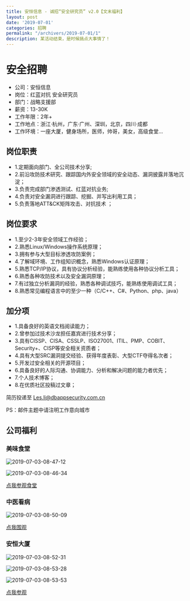 ```yaml
---
title: 安恒信息 - 诚招“安全研究员” v2.0【文末福利】
layout: post
date: '2019-07-01'
categories: 招聘
permalink: "/archivers/2019-07-01/1"
description: 某活动结束，是时候搞点大事情了！
---
```


# 安全招聘

- 公司：安恒信息
- 岗位：红蓝对抗 安全研究员
- 部门：战略支援部
- 薪资：13-30K
- 工作年限：2年+
- 工作地点：浙江·杭州，广东·广州、深圳，北京，四川·成都
- 工作环境：一座大厦，健身场所，医师，帅哥，美女，高级食堂… 

## 岗位职责

- 1.定期面向部门、全公司技术分享;
- 2.前沿攻防技术研究、跟踪国内外安全领域的安全动态、漏洞披露并落地沉淀；
- 3.负责完成部门渗透测试、红蓝对抗业务;
- 4.负责对安全漏洞进行跟踪、挖掘、并写出利用工具；
- 5.负责落地ATT&CK矩阵攻击、对抗技术 ；

## 岗位要求

- 1.至少2-3年安全领域工作经验；
- 2.熟悉Linux/Windows操作系统原理；
- 3.拥有参与大型目标渗透攻防案例；
- 4.了解域环境、工作组知识概念，熟悉Windows认证原理；
- 5.熟悉TCP/IP协议，具有协议分析经验，能熟练使用各种协议分析工具； 
- 6.熟悉各种攻防技术以及安全漏洞原理；
- 7.有过独立分析漏洞的经验，熟悉各种调试技巧，能熟练使用调试工具；
- 8.熟悉常见编程语言中的至少一种（C/C++、C#、Python、php、java）

## 加分项

- 1.具备良好的英语文档阅读能力；
- 2.曾参加过技术沙龙担任嘉宾进行技术分享；
- 3.具有CISSP、CISA、CSSLP、ISO27001、ITIL、PMP、COBIT、Security+、CISP等安全相关资质者；
- 4.具有大型SRC漏洞提交经验、获得年度表彰、大型CTF夺得名次者；
- 5.开发过安全相关的开源项目；
- 6.具备良好的人际沟通、协调能力、分析和解决问题的能力者优先；
- 7.个人技术博客；
- 8.在优质社区投稿过文章；

简历投递至 Les.li@dbappsecurity.com.cn

PS：邮件主题中请注明工作意向城市

## 公司福利

### 美味食堂

![2019-07-03-08-47-12](https://rvn0xsy.oss-cn-shanghai.aliyuncs.com/0db718a611c4c088a9dc6667c4459a2d.png)

![2019-07-03-08-46-34](https://rvn0xsy.oss-cn-shanghai.aliyuncs.com/49447fd04c9baa54bfb6066f50b5d5a2.png)

[点我参观食堂](https://mp.weixin.qq.com/s/eV62SA6KvsZZxYJB5bcxrA)

### 中医看病

![2019-07-03-08-50-09](https://rvn0xsy.oss-cn-shanghai.aliyuncs.com/b82ef8d3760e5b8df5dfb2af5cd66f89.png)

[点我围观](https://mp.weixin.qq.com/s/aC6Oyu5b4pj7k-T2xHRaEA)

### 安恒大厦

![2019-07-03-08-52-31](https://rvn0xsy.oss-cn-shanghai.aliyuncs.com/0f628b42182973d8af7a55b1cc701566.png)

![2019-07-03-08-53-28](https://rvn0xsy.oss-cn-shanghai.aliyuncs.com/b1bb695d5c62daf857481c5b3b818959.png)

![2019-07-03-08-53-53](https://rvn0xsy.oss-cn-shanghai.aliyuncs.com/1b4d5528f5e0dff92d3ac3391b525a91.png)

[点我参观](https://mp.weixin.qq.com/s/cXwxQvBQq5Cf7Uv9oB7p_A)



